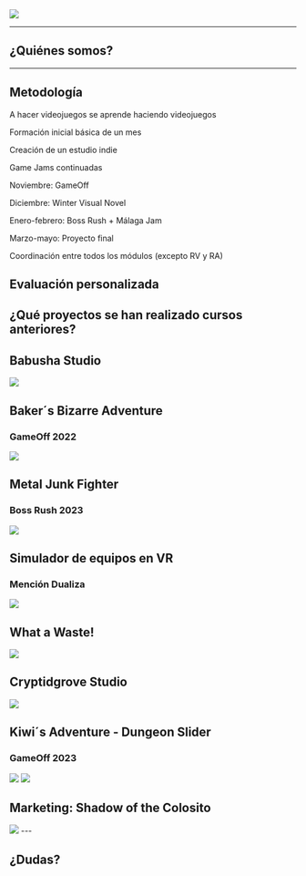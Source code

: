 <img class="r-stretch" style="text-align: center" src="assets/logos-combinados.png">

---

## ¿Quiénes somos?

---

## Metodología

A hacer videojuegos se aprende haciendo videojuegos <!-- .element: class="fragment"-->

Formación inicial básica de un mes <!-- .element: class="fragment"-->

Creación de un estudio indie <!-- .element: class="fragment"-->

Game Jams continuadas <!-- .element: class="fragment"-->


Noviembre: GameOff

Diciembre: Winter Visual Novel <!-- .element: class="fragment"-->

Enero-febrero: Boss Rush + Málaga Jam <!-- .element: class="fragment"-->

Marzo-mayo: Proyecto final <!-- .element: class="fragment"-->


Coordinación entre todos los módulos (excepto RV y RA)

Evaluación personalizada <!-- .element: class="fragment"-->
---

## ¿Qué proyectos se han realizado cursos anteriores?


## Babusha Studio

<img class="r-stretch" style="text-align: center" src="assets/22-23/babusha.png">


## Baker´s Bizarre Adventure
### GameOff 2022

<img class="r-stretch" style="text-align: center" src="assets/22-23/baker.png">


## Metal Junk Fighter
### Boss Rush 2023

<img class="r-stretch" style="text-align: center" src="assets/22-23/boss.png">


## Simulador de equipos en VR
### Mención Dualiza

<img class="r-stretch" style="text-align: center" src="assets/22-23/simulador.png">


## What a Waste!

<img class="r-stretch" style="text-align: center" src="assets/22-23/waste.png">


## Cryptidgrove Studio

<img class="r-stretch" style="text-align: center" src="assets/23-24/cryptid.png">


## Kiwi´s Adventure - Dungeon Slider
### GameOff 2023

<img class="r-stretch" style="text-align: center" src="assets/23-24/kiwi.jpg">


<img class="r-stretch" style="text-align: center" src="assets/23-24/press.png">


## Marketing: Shadow of the Colosito

<img class="r-stretch" style="text-align: center" src="assets/23-24/Chrysol.png">
---

<!-- .slide: data-background-video="assets/searching.mp4" data-background-opacity="0.6" data-background-video-loop data-background-video-muted-->

## ¿Dudas?
